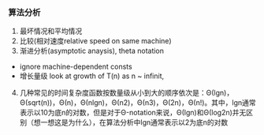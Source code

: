### 算法分析
1. 最坏情况和平均情况
2. 比较(相对速度relative speed on same machine)
3. 渐进分析(asymptotic anaysis), theta notation
 - ignore machine-dependent consts
 - 增长量级 look at growth of T(n) as n ~ infinit,
4. 几种常见的时间复杂度函数按数量级从小到大的顺序依次是：Θ(lgn)，Θ(sqrt(n))，Θ(n)，Θ(nlgn)，Θ(n2)，Θ(n3)，Θ(2n)，Θ(n!)。其中，lgn通常表示以10为底n的对数，但是对于Θ-notation来说，Θ(lgn)和Θ(log2n)并无区别（想一想这是为什么），在算法分析中lgn通常表示以2为底n的对数
